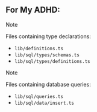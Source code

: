 ## For My ADHD:
> [!NOTE]
> Files containing type declarations:
> - `lib/definitions.ts`
> - `lib/sql/types/schemas.ts`
> - `lib/sql/types/definitions.ts`

> [!NOTE]
> Files containing database queries:
> - `lib/sql/queries.ts`
> - `lib/sql/data/insert.ts`